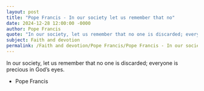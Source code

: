 ```yaml
---
layout: post
title: "Pope Francis - In our society let us remember that no"
date: 2024-12-28 12:00:00 -0000
author: Pope Francis
quote: "In our society, let us remember that no one is discarded; everyone is precious in God’s eyes."
subject: Faith and devotion
permalink: /Faith and devotion/Pope Francis/Pope Francis - In our society let us remember that no
---
```


In our society, let us remember that no one is discarded; everyone is precious in God’s eyes.

- Pope Francis
